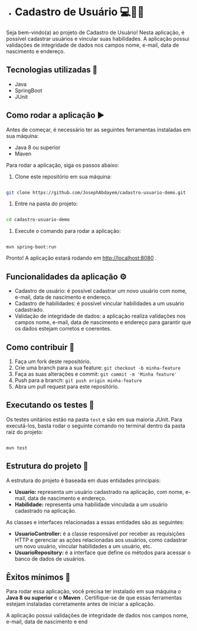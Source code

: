 - # Cadastro de Usuário 💻👥🔝

Seja bem-vindo(a) ao projeto de Cadastro de Usuário! Nesta aplicação, é possível cadastrar usuários e vincular suas habilidades. A aplicação possui validações de integridade de dados nos campos nome, e-mail, data de nascimento e endereço.
## Tecnologias utilizadas 🚀
- Java
- SpringBoot
- JUnit
## Como rodar a aplicação ▶️

Antes de começar, é necessário ter as seguintes ferramentas instaladas em sua máquina:
- Java 8 ou superior
- Maven

Para rodar a aplicação, siga os passos abaixo:
1. Clone este repositório em sua máquina:

```bash

git clone https://github.com/JosephAbdayem/cadastro-usuario-demo.git
```


1. Entre na pasta do projeto:

```bash

cd cadastro-usuario-demo
```


1. Execute o comando para rodar a aplicação:

```arduino

mvn spring-boot:run
```



Pronto! A aplicação estará rodando em [http://localhost:8080](http://localhost:8080/)  .
## Funcionalidades da aplicação ⚙️
- Cadastro de usuário: é possível cadastrar um novo usuário com nome, e-mail, data de nascimento e endereço.
- Cadastro de habilidades: é possível vincular habilidades a um usuário cadastrado.
- Validação de integridade de dados: a aplicação realiza validações nos campos nome, e-mail, data de nascimento e endereço para garantir que os dados estejam corretos e coerentes.
## Como contribuir 💪
1. Faça um fork deste repositório. 
2. Crie uma branch para a sua feature: `git checkout -b minha-feature` 
3. Faça as suas alterações e commit: `git commit -m 'Minha feature'` 
4. Push para a branch: `git push origin minha-feature`
5. Abra um pull request para este repositório.
## Executando os testes 🧪

Os testes unitários estão na pasta `test` e são em sua maioria JUnit. Para executá-los, basta rodar o seguinte comando no terminal dentro da pasta raiz do projeto:

```arduino

mvn test
```


## Estrutura do projeto 📁

A estrutura do projeto é baseada em duas entidades principais: 
- **Usuario:**  representa um usuário cadastrado na aplicação, com nome, e-mail, data de nascimento e endereço. 
- **Habilidade:**  representa uma habilidade vinculada a um usuário cadastrado na aplicação.

As classes e interfaces relacionadas a essas entidades são as seguintes: 
- **UsuarioController:**  é a classe responsável por receber as requisições HTTP e gerenciar as ações relacionadas aos usuários, como cadastrar um novo usuário, vincular habilidades a um usuário, etc. 
- **UsuarioRepository:**  é a interface que define os métodos para acessar o banco de dados de usuários.
## Êxitos mínimos 🎯

Para rodar essa aplicação, você precisa ter instalado em sua máquina o **Java 8 ou superior**  e o **Maven** . Certifique-se de que essas ferramentas estejam instaladas corretamente antes de iniciar a aplicação.

A aplicação possui validações de integridade de dados nos campos nome, e-mail, data de nascimento e end